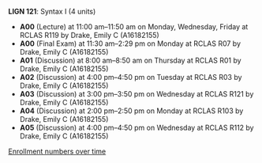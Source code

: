**LIGN 121**: Syntax I (4 units)

- **A00** (Lecture) at 11:00 am–11:50 am on Monday, Wednesday, Friday at RCLAS R119 by Drake, Emily C (A16182155)
- **A00** (Final Exam) at 11:30 am–2:29 pm on Monday at RCLAS R07 by Drake, Emily C (A16182155)
- **A01** (Discussion) at 8:00 am–8:50 am on Thursday at RCLAS R01 by Drake, Emily C (A16182155)
- **A02** (Discussion) at 4:00 pm–4:50 pm on Tuesday at RCLAS R03 by Drake, Emily C (A16182155)
- **A03** (Discussion) at 3:00 pm–3:50 pm on Wednesday at RCLAS R121 by Drake, Emily C (A16182155)
- **A04** (Discussion) at 2:00 pm–2:50 pm on Monday at RCLAS R103 by Drake, Emily C (A16182155)
- **A05** (Discussion) at 4:00 pm–4:50 pm on Wednesday at RCLAS R112 by Drake, Emily C (A16182155)

[Enrollment numbers over time](./LIGN121.tsv)
